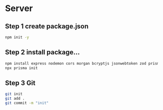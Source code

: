 # Server

## Step 1 create package.json
```bash
npm init -y
```
## Step 2 install package...
```bash
npm install express nodemon cors morgan bcryptjs jsonwebtoken zod prisma
npx prisma init
```
## Step 3 Git
```bash
git init
git add .
git commit -m "init"
```